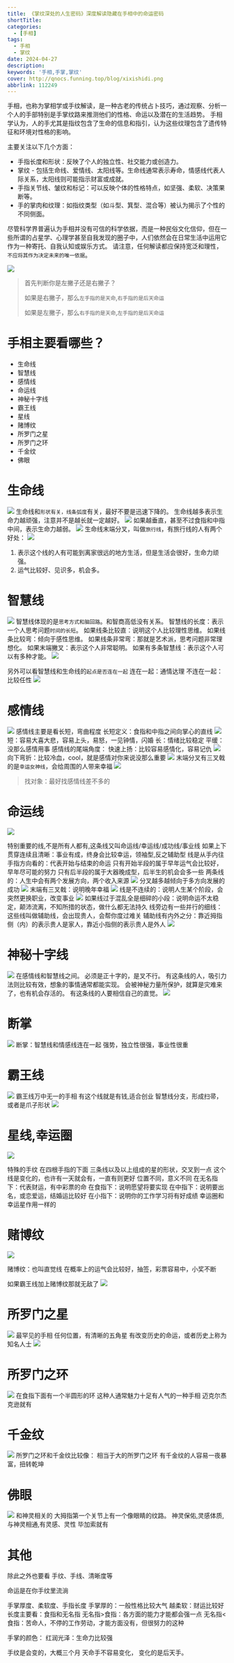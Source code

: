 ```yaml
---
title: 《掌纹深处的人生密码》深度解读隐藏在手相中的命运密码 
shortTitle:  
categories:
  - [手相]
tags:
  - 手相
  - 掌纹
date: 2024-04-27
description:
keywords: '手相,手掌,掌纹'
cover: http://qnocs.funning.top/blog/xixishidi.png
abbrlink: 112249
---
```


手相，也称为掌相学或手纹解读，是一种古老的传统占卜技巧，通过观察、分析一个人的手部特别是手掌纹路来推测他们的性格、命运以及潜在的生活趋势。
手相学认为，人的手尤其是指纹包含了生命的信息和指引，认为这些纹理包含了遗传特征和环境对性格的影响。

主要关注以下几个方面：

- 手指长度和形状：反映了个人的独立性、社交能力或创造力。
- 掌纹 - 包括生命线、爱情线、太阳线等。生命线通常表示寿命，情感线代表人际关系，太阳线则可能指示财富或成就。
- 手指关节线、皱纹和标记：可以反映个体的性格特点，如坚强、柔软、决策果断等。
- 手的掌肉和纹理：如指纹类型（如斗型、箕型、混合等）被认为揭示了个性的不同侧面。

尽管科学界普遍认为手相并没有可信的科学依据，而是一种民俗文化信仰，但在一些所谓的占星学、心理学甚至自我发现的圈子中，人们依然会在日常生活中运用它作为一种寄托、自我认知或娱乐方式。
请注意，任何解读都应保持宽泛和理性，`不应将其作为决定未来的唯一依据`。

![](https://qnocs.funning.top/blog/shouxiang/shouxiang01%20%281%29.png)

> 首先判断你是左撇子还是右撇子？
>
> 如果是右撇子，那么`左手指的是天命`,`右手指的是后天命运`
>
> 如果是左撇子，那么`右手指的是天命`,`左手指的是后天命运`

# 手相主要看哪些？

- 生命线
- 智慧线
- 感情线
- 命运线
- 神秘十字线
- 霸王线
- 星线
- 赌博纹
- 所罗门之星
- 所罗门之环
- 千金纹
- 佛眼

# 生命线

![](https://qnocs.funning.top/blog/shouxiang/shouxiang01%20%282%29.png)
生命线和`形状有关，线条弧度`有关，最好不要是迅速下降的。
生命线越多表示生命力越顽强，注意并不是越长就一定越好。
![](https://qnocs.funning.top/blog/shouxiang/shouxiang01%20%284%29.png)
如果越垂直，甚至不过食指和中指中间，表示生命力越弱。
![](https://qnocs.funning.top/blog/shouxiang/shouxiang01%20%283%29.png)
生命线末端分叉，叫做`旅行线`，有旅行线的人有两个好处：
![](https://qnocs.funning.top/blog/shouxiang/shouxiang01%20%285%29.png)

1. 表示这个线的人有可能到离家很远的地方生活，但是生活会很好，生命力顽强。
2. 运气比较好、见识多，机会多。

# 智慧线

![](https://qnocs.funning.top/blog/shouxiang/shouxiang01%20%287%29.png)
智慧线体现的是`思考方式和脑回路`。和智商高低没有关系。
智慧线的长度：表示一个人思考问题`时间的长短`。
如果线条比较直：说明这个人比较理性思维。
如果线条比较弯：倾向于感性思维。
如果线条非常弯：那就是艺术派，思考问题非常理想化。
如果末端撇叉：表示这个人非常聪明。
如果有多条智慧线：表示这个人可以有多种才能。
![](https://qnocs.funning.top/blog/shouxiang/shouxiang01%20%288%29.png)

另外可以看智慧线和生命线的`起点是否连在一起`
连在一起：通情达理
不连在一起：比较任性
![](https://qnocs.funning.top/blog/shouxiang/shouxiang01%20%289%29.png)

# 感情线

![](https://qnocs.funning.top/blog/shouxiang/shouxiang01%20%2810%29.png)
感情线主要是看长短，弯曲程度
长短定义：食指和中指之间向掌心的直线
![](https://qnocs.funning.top/blog/shouxiang/shouxiang01%20%2811%29.png)
短：容易大喜大悲，容易上头，易怒，一见钟情，闪婚
长：情绪比较稳定
平缓：没那么感情用事
感情线的尾端角度：
快速上扬：比较容易感情化，容易记仇
![](https://qnocs.funning.top/blog/shouxiang/shouxiang01%20%2812%29.png)
向下弯折：比较冷血，cool，就是感情对你来说没那么重要
![](https://qnocs.funning.top/blog/shouxiang/shouxiang01%20%2813%29.png)
末端分叉有三叉戟的是`幸运女神线`，会给周围的人带来幸福
![](https://qnocs.funning.top/blog/shouxiang/shouxiang01%20%2814%29.png)
> 找对象：最好找感情线差不多的

# 命运线

![](https://qnocs.funning.top/blog/shouxiang/shouxiang01%20%2815%29.png)

特别重要的线,不是所有人都有,这条线又叫命运线/幸运线/成功线/事业线
如果上下贯穿连续且清晰：事业有成，终身会比较幸运，领袖型,反之辅助型
线是从手内往手指方向看的：代表开始与结束的命运
只有开始半段的属于早年运气会比较好，早年尽可能的努力
只有后半段的属于大器晚成型，后半生的机会会多一些
两条线的：人生中会有两个发展方向，两个收入来源
![](https://qnocs.funning.top/blog/shouxiang/shouxiang01%20%2816%29.png)
分叉越多越倾向于多方向发展的成功
![](https://qnocs.funning.top/blog/shouxiang/shouxiang01%20%2817%29.png)
末端有三叉戟：说明晚年幸福
![](https://qnocs.funning.top/blog/shouxiang/shouxiang01%20%2818%29.png)
线是不连续的：说明人生某个阶段，会突然更换职业，改变事业
![](https://qnocs.funning.top/blog/shouxiang/shouxiang01%20%2819%29.png)
如果线过于混乱全是细碎的小段：说明命运不太稳定，颠沛流离，不知所措的状态，做什么都无法持久
线旁边有一些并行的细线：这些线叫做辅助线，会出现贵人，会帮你度过难关
辅助线有内外之分：靠近拇指侧（内）的表示贵人是家人，靠近小指侧的表示贵人是外人
![](https://qnocs.funning.top/blog/shouxiang/shouxiang01%20%2820%29.png)

# 神秘十字线

![](https://qnocs.funning.top/blog/shouxiang/shouxiang01%20%2821%29.png)
在感情线和智慧线之间。
必须是正十字的，是叉不行。
有这条线的人，吸引力法则比较有效，想象的事情通常都能实现。
会被神秘力量所保护，就算是灾难来了，也有机会存活的。
有这条线的人要相信自己的直觉。
![](https://qnocs.funning.top/blog/shouxiang/shouxiang01%20%2822%29.png)

# 断掌

![](https://qnocs.funning.top/blog/shouxiang/shouxiang01%20%2823%29.png)
断掌：智慧线和情感线连在一起
强势，独立性很强，事业性很重

# 霸王线

![](https://qnocs.funning.top/blog/shouxiang/shouxiang01%20%2824%29.png)
霸王线万中无一的手相
有这个线就是有钱,适合创业
智慧线分支，形成扫帚，或者是爪子形状
![](https://qnocs.funning.top/blog/shouxiang/shouxiang01%20%2825%29.png)

# 星线,幸运圈

![](https://qnocs.funning.top/blog/shouxiang/shouxiang01%20%2826%29.png)

特殊的手纹
在四根手指的下面
三条线以及以上组成的星的形状，交叉到一点
这个线是变化的，也许有一天就会有，一直有则更好
位置不同，意义不同
在无名指下：代表财运，有中彩票的命
在食指下：说明愿望将要实现
在中指下：说明要出名，或恋爱运，结婚运比较好
在小指下：说明你的工作学习将有好成绩
幸运圈和幸运星作用一样的

# 赌博纹

![](https://qnocs.funning.top/blog/shouxiang/shouxiang01%20%2827%29.png)

赌博纹：也叫直觉线
在概率上的运气会比较好，抽签，彩票容易中，小奖不断

如果霸王线加上赌博纹那就无敌了
![](https://qnocs.funning.top/blog/shouxiang/shouxiang01%20%2828%29.png)

# 所罗门之星

![](https://qnocs.funning.top/blog/shouxiang/shouxiang01%20%2829%29.png)
最罕见的手相
任何位置，有清晰的五角星
有改变历史的命运，或者历史上称为知名人士
![](https://qnocs.funning.top/blog/shouxiang/shouxiang01%20%2830%29.png)

# 所罗门之环

![](https://qnocs.funning.top/blog/shouxiang/shouxiang01%20%2831%29.png)
在食指下面有一个半圆形的环
这种人通常魅力十足有人气的一种手相
迈克尔杰克逊就有

# 千金纹

![](https://qnocs.funning.top/blog/shouxiang/Snipaste_2024-04-27_17-11-45.png)
所罗门之环和千金纹比较像：
相当于大的所罗门之环
有千金纹的人容易一夜暴富，扭转乾坤

# 佛眼

![](https://qnocs.funning.top/blog/shouxiang/shouxiang01%20%2832%29.png)
和神灵相关的
大拇指第一个关节上有一个像眼睛的纹路。
神灵保佑,灵感体质,与神灵相通,有灵感、灵性
毕加索就有

# 其他

除此之外也要看 手纹、手线、清晰度等

命运是在你手纹里流淌

手掌厚度、柔软度、手指长度
手掌厚的：一般性格比较大气
越柔软：财运比较好
长度主要看：食指和无名指
无名指>食指：各方面的能力才能都会强一点
无名指<食指：苦命人，不停的工作劳动，才能方面没有，但很努力的这种

手掌的颜色：
红润光泽：生命力比较强

手纹是会变的，大概三个月
天命手不容易变化， 变化的是后天手。